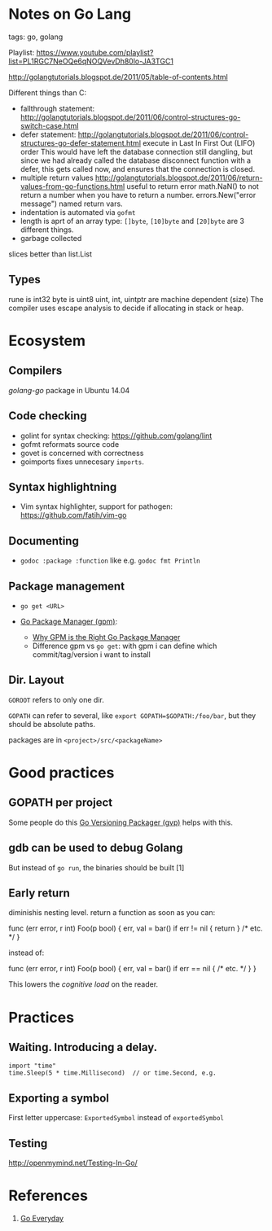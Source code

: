 # Notes on Go Lang
tags: go, golang

Playlist:
https://www.youtube.com/playlist?list=PL1RGC7NeOQe6qNOQVevDh80lo-JA3TGC1

http://golangtutorials.blogspot.de/2011/05/table-of-contents.html

Different things than C:

  * fallthrough statement: http://golangtutorials.blogspot.de/2011/06/control-structures-go-switch-case.html
  * defer statement: http://golangtutorials.blogspot.de/2011/06/control-structures-go-defer-statement.html
    execute in Last In First Out (LIFO) order
    This would have left the database connection still dangling, but since we had already called the database disconnect function with a defer, this gets called now, and ensures that the connection is closed.
  * multiple return values
    http://golangtutorials.blogspot.de/2011/06/return-values-from-go-functions.html
    useful to return error
    math.NaN() to not return a number when you have to return a number.
    errors.New("error message")
    named return vars.
  * indentation is automated via `gofmt`
  * length is aprt of an array type: `[]byte`, `[10]byte` and `[20]byte` are 3 different things.
  * garbage collected
  
slices better than list.List

## Types

  rune is int32
  byte is uint8
  uint, int, uintptr are machine dependent (size)
  The compiler uses escape analysis to decide if allocating in stack or heap.
    
# Ecosystem

## Compilers

*golang-go* package in Ubuntu 14.04

## Code checking

  * golint for syntax checking: https://github.com/golang/lint
  * gofmt reformats source code
  * govet is concerned with correctness
  * goimports fixes unnecesary `imports`.
  
## Syntax highlightning

  * Vim syntax highlighter, support for pathogen: https://github.com/fatih/vim-go

## Documenting

  * `godoc :package :function` like e.g. `godoc fmt Println`

## Package management

 * `go get <URL>`
 * [Go Package Manager (gpm)](https://github.com/pote/gpm):

   * [Why GPM is the Right Go Package Manager](http://technosophos.com/2014/05/29/why-gpm-is-the-right-go-package-manager.html)
   * Difference gpm vs `go get`: with gpm i can define which commit/tag/version i want to install
   
## Dir. Layout

`GOROOT` refers to only one dir.

`GOPATH` can refer to several, like `export GOPATH=$GOPATH:/foo/bar`, but they should be absolute paths.

packages are in `<project>/src/<packageName>`

# Good practices

## GOPATH per project
Some people do this
[Go Versioning Packager (gvp)](https://github.com/pote/gvp) helps with this.

## gdb can be used to debug Golang
But instead of `go run`, the binaries should be built [1]

## Early return

diminishis nesting level.
return a function as soon as you can:

  func (err error, r int) Foo(p bool) {
    err, val = bar()
    if err != nil {
      return
    }
    /* etc. */
  }

instead of:

  func (err error, r int) Foo(p bool) {
    err, val = bar()
    if err == nil {
      /* etc. */
    }
  }

This lowers the *cognitive load* on the reader.

# Practices

## Waiting. Introducing a delay.

    import "time"
    time.Sleep(5 * time.Millisecond)  // or time.Second, e.g.
    
## Exporting a symbol

First letter uppercase: `ExportedSymbol` instead of `exportedSymbol`

## Testing
http://openmymind.net/Testing-In-Go/

# References

  1. [Go Everyday](http://0xdabbad00.com/2014/12/27/go_everyday/)
